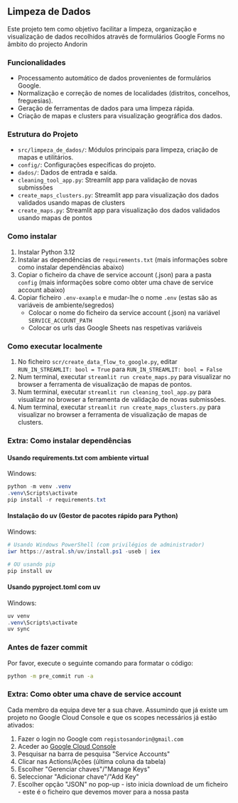 ## Limpeza de Dados

Este projeto tem como objetivo facilitar a limpeza, organização e visualização de dados recolhidos através de formulários Google Forms no âmbito do projecto Andorin

### Funcionalidades
- Processamento automático de dados provenientes de formulários Google.
- Normalização e correção de nomes de localidades (distritos, concelhos, freguesias).
- Geração de ferramentas de dados para uma limpeza rápida.
- Criação de mapas e clusters para visualização geográfica dos dados.

### Estrutura do Projeto
- `src/limpeza_de_dados/`: Módulos principais para limpeza, criação de mapas e utilitários.
- `config/`: Configurações específicas do projeto.
- `dados/`: Dados de entrada e saída.
- `cleaning_tool_app.py`: Streamlit app para validação de novas submissões
- `create_maps_clusters.py`: Streamlit app para visualização dos dados validados usando mapas de clusters
- `create_maps.py`: Streamlit app para visualização dos dados validados usando mapas de pontos

### Como instalar
1. Instalar Python 3.12
2. Instalar as dependências de `requirements.txt` (mais informações sobre como instalar dependências abaixo)
3. Copiar o ficheiro da chave de service account (.json) para a pasta `config` (mais informações sobre como obter uma chave de service account abaixo)
4. Copiar ficheiro `.env-example` e mudar-lhe o nome `.env` (estas são as variáveis de ambiente/segredos)
    - Colocar o nome do ficheiro da service account (.json) na variável `SERVICE_ACCOUNT_PATH`
    - Colocar os urls das Google Sheets nas respetivas variáveis 

### Como executar localmente
1. No ficheiro `scr/create_data_flow_to_google.py`, editar `RUN_IN_STREAMLIT: bool = True` para `RUN_IN_STREAMLIT: bool = False`
2. Num terminal, executar `streamlit run create_maps.py` para visualizar no browser a ferramenta de visualização de mapas de pontos.
3. Num terminal, executar `streamlit run cleaning_tool_app.py` para visualizar no browser a ferramenta de validação de novas submissões.
4. Num terminal, executar `streamlit run create_maps_clusters.py` para visualizar no browser a ferramenta de visualização de mapas de clusters.

### Extra: Como instalar dependências

#### Usando requirements.txt com ambiente virtual

Windows:
```powershell
python -m venv .venv
.venv\Scripts\activate
pip install -r requirements.txt
```

#### Instalação do uv (Gestor de pacotes rápido para Python)
Windows:
```powershell
# Usando Windows PowerShell (com privilégios de administrador)
iwr https://astral.sh/uv/install.ps1 -useb | iex

# OU usando pip
pip install uv
```

#### Usando pyproject.toml com uv

Windows:
```powershell
uv venv
.venv\Scripts\activate
uv sync
```

### Antes de fazer commit
Por favor, execute o seguinte comando para formatar o código:
```bash
python -m pre_commit run -a
```

### Extra: Como obter uma chave de service account

Cada membro da equipa deve ter a sua chave.
Assumindo que já existe um projeto no Google Cloud Console e que os scopes necessários já estão ativados:

1. Fazer o login no Google com `registosandorin@gmail.com`
2. Aceder ao [Google Cloud Console](https://console.cloud.google.com/welcome?project=formandorin)
3. Pesquisar na barra de pesquisa "Service Accounts"
4. Clicar nas Actions/Ações (última coluna da tabela) 
5. Escolher "Gerenciar chaves"/"Manage Keys"
6. Seleccionar "Adicionar chave"/"Add Key"
7. Escolher opção "JSON" no pop-up - isto inicia download de um ficheiro - este é o ficheiro que devemos mover para a nossa pasta